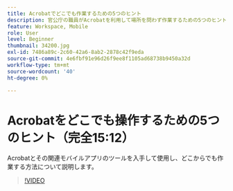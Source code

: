 ```yaml
---
title: Acrobatでどこでも作業するための5つのヒント
description: 官公庁の職員がAcrobatを利用して場所を問わず作業するための5つのヒント
feature: Workspace, Mobile
role: User
level: Beginner
thumbnail: 34200.jpg
exl-id: 7486a89c-2c60-42a6-8ab2-2878c42f9eda
source-git-commit: 4e6fbf91e96d26f9ee8f1105ad68738b9450a32d
workflow-type: tm+mt
source-wordcount: '40'
ht-degree: 0%

---
```


# Acrobatをどこでも操作するための5つのヒント（完全15:12）

Acrobatとその関連モバイルアプリのツールを入手して使用し、どこからでも作業する方法について説明します。

>[!VIDEO](https://video.tv.adobe.com/v/34200?quality=12&learn=on&hidetitle=true)
